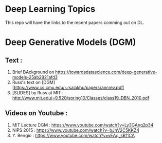# Deep Learning Topics

This repo will have the links to the recent papers comming out on DL.

# Deep Generative Models (DGM)

## Text : 
  1. Brief BAckground on  https://towardsdatascience.com/deep-generative-models-25ab2821afd3 
  2. Russ's text on [DGM][https://www.cs.cmu.edu/~rsalakhu/papers/annrev.pdf]
  3. [SLIDES] by Russ at MIT : http://www.mit.edu/~9.520/spring10/Classes/class19_DBN_2010.pdf

## Videos on Youtube : 
  1. MIT Lecture DGM : https://www.youtube.com/watch?v=Ly3GAnq2p34
  2. NIPS 2015 : https://www.youtube.com/watch?v=bJhV2C5KKZ4
  3. Y. Bengio : https://www.youtube.com/watch?v=vEAq_sBf1CA

